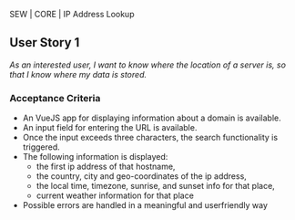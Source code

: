 SEW | CORE | IP Address Lookup

## User Story 1
*As an interested user, I want to know where the location of a server is, so that I know where my data is stored.*

### Acceptance Criteria
- An VueJS app for displaying information about a domain is available.
- An input field for entering the URL is available.
- Once the input exceeds three characters, the search functionality is triggered.
- The following information is displayed:
  - the first ip address of that hostname,
  - the country, city and geo-coordinates of the ip address,
  - the local time, timezone, sunrise, and sunset info for that place,
  - current weather information for that place
- Possible errors are handled in a meaningful and userfriendly way
